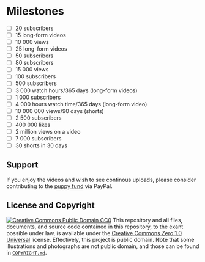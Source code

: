 # Milestones
- [ ] 20 subscribers <!--- most subscribed alternative YouTube channel -->
- [ ] 15 long-form videos <!--- most videos uploaded to an alternative YouTube channel -->
- [ ] 10 000 views <!--- most viewed alternative YouTube channel -->
- [ ] 25 long-form videos <!--- total videos uploaded to YouTube on other channels -->
- [ ] 50 subscribers <!--- combined subscribers on other YouTube channels -->
- [ ] 80 subscribers <!-- combined subscribers between both guardians -->
- [ ] 15 000 views <!--- combined views on other YouTube channels -->
- [ ] 100 subscribers <!--- ability to claim custom channel name -->
- [ ] 500 subscribers <!--- lowered YPP requirements -->
- [ ] 3 000 watch hours/365 days (long-form videos) <!--- lowered YPP requirements -->
- [ ] 1 000 subscribers <!--- YPP requirements -->
- [ ] 4 000 hours watch time/365 days (long-form video) <!--- YPP requirements -->
- [ ] 10 000 000 views/90 days (shorts) <!--- egibility for monetization of short-form content -->
- [ ] 2 500 subscribers <!--- @biancaglamour on TikTok has 2498 followers as of 2023-06-13 -->
- [ ] 400 000 likes <!--- @biancaglamour on TikTok has 356.1K likes as of 2023-06-13 -->
- [ ] 2 million views on a video <!--- @biancaglamour's most viewed video on TikTok is: https://www.tiktok.com/@biancaglamour/video/7101473081905908997 with 1.8M views) -->
- [ ] 7 000 subscribers <!--- Twitter account with most followers -->
- [ ] 30 shorts in 30 days <!--- https://www.youtube.com/watch?v=XCg64227nOw -->
## Support
If you enjoy the videos and wish to see continous uploads, please consider contributing to the [puppy fund](https://paypal.me/bglamours) via PayPal.
## License and Copyright
[![Creative Commons Public Domain CC0](https://licensebuttons.net/p/zero/1.0/80x15.png)](http://creativecommons.org/publicdomain/zero/1.0/)
This repository and all files, documents, and source code contained in this repository, to the exant possible under law, is available under the [Creative Commons Zero 1.0 Universal](http://creativecommons.org/publicdomain/zero/1.0/) license. Effectively, this project is public domain. Note that some illustrations and photographs are not public domain, and those can be found in [`COPYRIGHT.md`](.COPYRIGHT.md).
